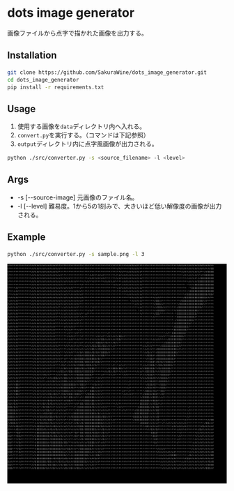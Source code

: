 # dots image generator

画像ファイルから点字で描かれた画像を出力する。

## Installation

```bash
git clone https://github.com/SakuraWine/dots_image_generator.git
cd dots_image_generator
pip install -r requirements.txt
```

## Usage

1. 使用する画像を`data`ディレクトリ内へ入れる。
1. `convert.py`を実行する。（コマンドは下記参照）
1. `output`ディレクトリ内に点字風画像が出力される。

```bash
python ./src/converter.py -s <source_filename> -l <level>
```

## Args

- -s [--source-image] 元画像のファイル名。
- -l [--level] 難易度。1から5の1刻みで、大きいほど低い解像度の画像が出力される。


## Example

```bash
python ./src/converter.py -s sample.png -l 3
```

![demo_image](docs/images/demo.png "demo_image")
